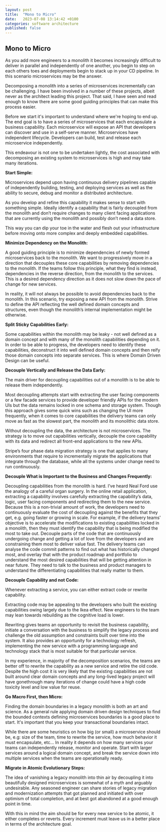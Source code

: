 ```yaml
---
layout: post
title:  "Mono to Micro"
date:   2023-07-08 13:14:42 +0100
categories: software architecture
published: false
---
```


## Mono to Micro

As you add more engineers to a monolith it becomes increasingly difficult to deliver in parallel and independently of one another, you begin to step on each others toes and deployments begin to stack up in your CD pipeline. In this scenario microservices may be the answer.

Decomposing a monolith into a series of microservices incrementally can be challenging. I have been involved in a number of these projects, albeit never as the architect leading this project. That said, I have seen and read enough to know there are some good guiding principles that can make this process easier.

Before we start it's important to understand where we're hoping to end up. The end goal is to have a series of microservices that each encapsulate a business capability.  Each microservice will expose an API that developers can discover and use in a self-serve manner. Microservices have independent lifecycle. Developers can build, test and release each microservice independently.

This endeavour is not one to be undertaken lightly, the cost associated with decomposing an existing system to microservices is high and may take many iterations. 

**Start Simple:**

Microservices depend upon having continuous delivery pipelines capable of independently building, testing, and deploying services as well as the ability to secure, debug and monitor a distributed architecture. 

As you develop and refine this capability it makes sense to start with something simple. Ideally identify a capability that is fairly decoupled from the monolith and don’t require changes to many client facing applications that are currently using the monolith and possibly don’t need a data store.

This way you can dip your toe in the water and flesh out your infrastructure before moving onto more complex and deeply embedded capabilities.

**Minimize Dependency on the Monolith:**

A good guiding principle is to minimize dependencies of newly formed microservices back to the monolith. We want to progressively move in a direction that decouples these core capabilities by removing dependencies to the monolith. If the teams follow this principle, what they find is instead, dependencies in the reverse direction, from the monolith to the services. This is a desired dependency direction as it does not slow down the pace of change for new services.

In reality, it will not always be possible to avoid dependencies back to the monolith. In this scenario, try exposing a new API from the monolith. Strive to define the API reflecting the well defined domain concepts and structures, even though the monolith’s internal implementation might be otherwise.

**Split Sticky Capabilities Early:**

Some capabilities within the monolith may be leaky - not well defined as a domain concept and with many of the monolith capabilities depending on it. In order to be able to progress, the developers need to identify these capabilities, deconstruct it into well defined domain concepts and then reify those domain concepts into separate services. This is where Domain Driven Design can be useful.

**Decouple Vertically and Release the Data Early:**

The main driver for decoupling capabilities out of a monolith is to be able to release them independently. 

Most decoupling attempts start with extracting the user facing components or a few facade services to provide developer friendly APIs for the modern UIs but the data remains locked in one schema and storage system. Though this approach gives some quick wins such as changing the UI more frequently, when it comes to core capabilities the delivery teams can only move as fast as the slowest part, the monolith and its monolithic data store. 

Without decoupling the data, the architecture is not microservices. The strategy is to move out capabilities vertically, decouple the core capability with its data and redirect all front-end applications to the new APIs.

Stripe’s four phase data migration strategy is one that applies to many environments that require to incrementally migrate the applications that integrate through the database, while all the systems under change need to run continuously.

**Decouple What is Important to the Business and Changes Frequently:**

Decoupling capabilities from the monolith is hard. I’ve heard Neal Ford use the analogy of a careful organ surgery. In the online retail application, extracting a capability involves carefully extracting the capability’s data, logic, user facing components and redirecting them to the new service. Because this is a non-trivial amount of work, the developers need to continuously evaluate the cost of decoupling against the benefits that they get, e.g. going faster or growing in scale. For example, if the delivery teams' objective is to accelerate the modifications to existing capabilities locked in a monolith, then they must identify the capability that is being modified the most to take out. Decouple parts of the code that are continuously undergoing change and getting a lot of love from the developers and are constraining them most to deliver value fast. The delivery teams can analyse the code commit patterns to find out what has historically changed most, and overlay that with the product roadmap and portfolio to understand the most desired capabilities that will be getting attention in near future. They need to talk to the business and product managers to understand the differentiating capabilities that really matter to them.

**Decouple Capability and not Code:**

Whenever extracting a service, you can either extract code or rewrite capability.

Extracting code may be appealing to the developers who built the existing capabilities owing largely due to the Ikea effect. New engineers to the team may lean towards rebuilding as the cognitive load is lower.

Rewriting gives teams an opportunity to revisit the business capability, initiate a conversation with the business to simplify the legacy process and challenge the old assumption and constraints built over time into the system. It also provides an opportunity for a technology refresh, implementing the new service with a programming language and technology stack that is most suitable for that particular service.

In my experience, in majority of the decomposition scenarios, the teams are better off to rewrite the capability as a new service and retire the old code. Despite the high cost it is very likely that the existing capabilities are not built around clear domain concepts and any long-lived legacy project will have gonethrough many iterations of change could have a high code toxicity level and low value for reuse.

**Go Macro First, then Micro:**

Finding the domain boundaries in a legacy monolith is both an art and science. As a general rule applying domain driven design techniques to find the bounded contexts defining microservices boundaries is a good place to start. It's important that you keep your transactional boundaries intact. 

While there are some heuristics on how big (or small) a microservice should be, e.g: size of the team, time to rewrite the service, how much behavior it must encapsulate, etc... In reality it depends on how many services your teams can independently release, monitor and operate. Start with larger services around a logical domain concept, and break the service down into multiple services when the teams are operationally ready.

**Migrate in Atomic Evolutionary Steps:**

The idea of vanishing a legacy monolith into thin air by decoupling it into beautifully designed microservices is somewhat of a myth and arguably undesirable. Any seasoned engineer can share stories of legacy migration and modernization attempts that got planned and initiated with over optimism of total completion, and at best got abandoned at a good enough point in time. 

With this in mind the aim should be for every new service to be atomic, it either completes or reverts. Every increment must leave us in a better place in terms of the architecture goal.
